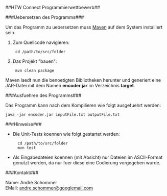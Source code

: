 ##HTW Connect Programmierwettbewerb##

###Uebersetzen des Programms###

Um das Programm zu uebersetzen muss [Maven][] auf dem System installiert sein.

1. Zum Quellcode navigieren:

		cd /path/to/src/folder

2. Das Projekt "bauen":
	
		mvn clean package

Maven laedt nun die benoetigten Bibliotheken herunter und generiert eine JAR-Datei mit dem Namen **encoder.jar** im Verzeichnis **target**.

###Ausfuehren des Programms###

Das Programm kann nach dem Kompilieren wie folgt ausgefuehrt werden:

	java -jar encoder.jar inputFile.txt outputFile.txt

###Hinweise###

* Die Unit-Tests koennen wie folgt gestartet werden:  

		cd /path/to/src/folder
		mvn test

* Als Eingabedateien koennen (mit Absicht) nur Dateien im ASCII-Format genutzt werden, da nur fuer diese eine Codierung vorgegeben wurde. 

###Kontakt###

Name: André Schommer  
EMail: [andre.schommer@googlemail.com](mailto:andre.schommer@googlemail.com)

 [Maven]: <http://maven.apache.org/download.cgi> "Maven Download Page"